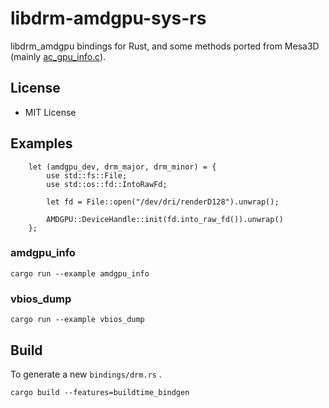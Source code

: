 # libdrm-amdgpu-sys-rs
libdrm_amdgpu bindings for Rust, and some methods ported from Mesa3D (mainly [ac_gpu_info.c](https://gitlab.freedesktop.org/mesa/mesa/blob/main/src/amd/common/ac_gpu_info.c)).  

## License
 * MIT License

## Examples
```
    let (amdgpu_dev, drm_major, drm_minor) = {
        use std::fs::File;
        use std::os::fd::IntoRawFd;

        let fd = File::open("/dev/dri/renderD128").unwrap();

        AMDGPU::DeviceHandle::init(fd.into_raw_fd()).unwrap()
    };
```
### amdgpu_info
```
cargo run --example amdgpu_info
```
### vbios_dump
```
cargo run --example vbios_dump
```
## Build
To generate a new `bindings/drm.rs` .

```
cargo build --features=buildtime_bindgen
```
